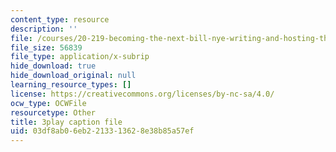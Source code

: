```yaml
---
content_type: resource
description: ''
file: /courses/20-219-becoming-the-next-bill-nye-writing-and-hosting-the-educational-show-january-iap-2015/03df8ab06eb2213313628e38b85a57ef_17uL1VoaWTQ.srt
file_size: 56839
file_type: application/x-subrip
hide_download: true
hide_download_original: null
learning_resource_types: []
license: https://creativecommons.org/licenses/by-nc-sa/4.0/
ocw_type: OCWFile
resourcetype: Other
title: 3play caption file
uid: 03df8ab0-6eb2-2133-1362-8e38b85a57ef
---
```

